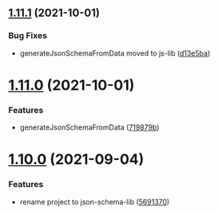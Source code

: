 ## [1.11.1](https://github.com/NaturalCycles/json-schema-lib/compare/v1.11.0...v1.11.1) (2021-10-01)


### Bug Fixes

* generateJsonSchemaFromData moved to js-lib ([d13e5ba](https://github.com/NaturalCycles/json-schema-lib/commit/d13e5ba17f7b3eae752b602b2c1354f117415901))

# [1.11.0](https://github.com/NaturalCycles/json-schema-lib/compare/v1.10.0...v1.11.0) (2021-10-01)


### Features

* generateJsonSchemaFromData ([719879b](https://github.com/NaturalCycles/json-schema-lib/commit/719879be6ed9e277ee49b71894ce5f3206731dff))

# [1.10.0](https://github.com/NaturalCycles/json-schema-lib/compare/v1.9.1...v1.10.0) (2021-09-04)


### Features

* rename project to json-schema-lib ([5691370](https://github.com/NaturalCycles/json-schema-lib/commit/5691370d8b3e47ff60a1ec1329cd593cfc339c0a))
